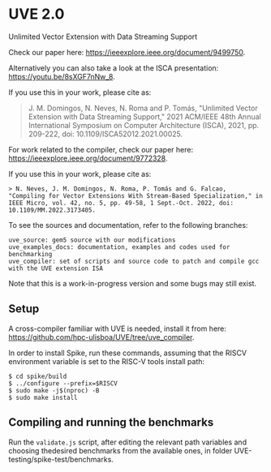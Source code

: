 # UVE 2.0
Unlimited Vector Extension with Data Streaming Support

Check our paper here: https://ieeexplore.ieee.org/document/9499750.

Alternatively you can also take a look at the ISCA presentation: https://youtu.be/8sXGF7nNw_8.

If you use this in your work, please cite as:

   > J. M. Domingos, N. Neves, N. Roma and P. Tomás, "Unlimited Vector Extension with Data Streaming Support," 2021 ACM/IEEE 48th Annual International Symposium on Computer Architecture (ISCA), 2021, pp. 209-222, doi: 10.1109/ISCA52012.2021.00025.

For work related to the compiler, check our paper here: https://ieeexplore.ieee.org/document/9772328.

If you use this in your work, please cite as:

    > N. Neves, J. M. Domingos, N. Roma, P. Tomás and G. Falcao, "Compiling for Vector Extensions With Stream-Based Specialization," in IEEE Micro, vol. 42, no. 5, pp. 49-58, 1 Sept.-Oct. 2022, doi: 10.1109/MM.2022.3173405.

To see the sources and documentation, refer to the following branches:

    uve_source: gem5 source with our modifications
    uve_examples_docs: documentation, examples and codes used for benchmarking
    uve_compiler: set of scripts and source code to patch and compile gcc with the UVE extension ISA

Note that this is a work-in-progress version and some bugs may still exist.

## Setup

A cross-compiler familiar with UVE is needed, install it from here: https://github.com/hpc-ulisboa/UVE/tree/uve_compiler.

In order to install Spike, run these commands, assuming that the RISCV environment variable is set to the RISC-V tools install path:
```
$ cd spike/build
$ ../configure --prefix=$RISCV
$ sudo make -j$(nproc) -B
$ sudo make install
```

## Compiling and running the benchmarks

Run the `validate.js` script, after editing the relevant path variables and choosing thedesired benchmarks from the available ones, in folder UVE-testing/spike-test/benchmarks.